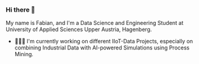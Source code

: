 ### Hi there 👋

My name is Fabian, and I'm a Data Science and Engineering Student at University of Applied Sciences Upper Austria, Hagenberg.

- 👨🏻‍💻 I'm currently working on different IIoT-Data Projects, especially on combining Industrial Data with AI-powered Simulations using Process Mining.

